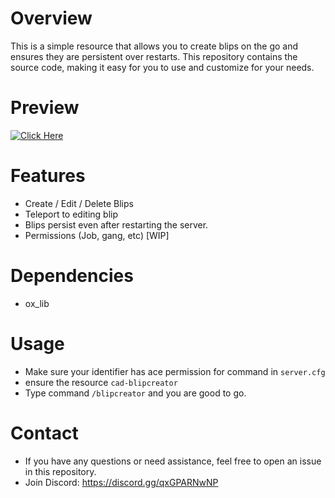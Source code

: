 # Overview
This is a simple resource that allows you to create blips on the go and ensures they are persistent over restarts. This repository contains the source code, making it easy for you to use and customize for your needs.

# Preview
[![Click Here](https://img.youtube.com/vi/NK1RT8KVt5U/0.jpg)](https://www.youtube.com/watch?v=NK1RT8KVt5U)

# Features
- Create / Edit / Delete Blips
- Teleport to editing blip
- Blips persist even after restarting the server.
- Permissions (Job, gang, etc) [WIP]

# Dependencies
- ox_lib

# Usage
- Make sure your identifier has ace permission for command in `server.cfg`
- ensure the resource `cad-blipcreator`
- Type command `/blipcreator` and you are good to go.

# Contact
- If you have any questions or need assistance, feel free to open an issue in this repository.
- Join Discord: https://discord.gg/qxGPARNwNP
